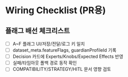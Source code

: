 # Wiring Checklist (PR용)

## 플래그 배선 체크리스트

- [ ] A~F 플래그 UI/저장/전달/로그 키 일치
- [ ] dataset_meta.featureFlags, guardianProfileId 기록
- [ ] Decision 카드에 Experts/Knobs/Expected Effects 반영
- [ ] 실패/타임아웃 폴백 경로 동작 확인
- [ ] COMPATIBILITY/STRATEGY/HITL 문서 영향 검토
